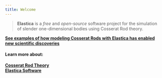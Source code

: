 ```yaml
---
title: Welcome
---
```


>**Elastica** is a *free* and *open-source* software project for the simulation of slender one-dimensional bodies using Cosserat Rod theory. 

<p class="small_margin">
    <a href="/cosserat_rods/case-studies"> <strong> See examples of how modeling Cosserat Rods with Elastica has enabled new scientific discoveries</strong></a>
</p>

#### Learn more about:
<p class="small">
<a href="/cosserat_rods/overview/"><strong>Cosserat Rod Theory</strong></a>
<br/>   
<a href="/software/elastica/"><strong>Elastica Software</strong></a>
</p>
